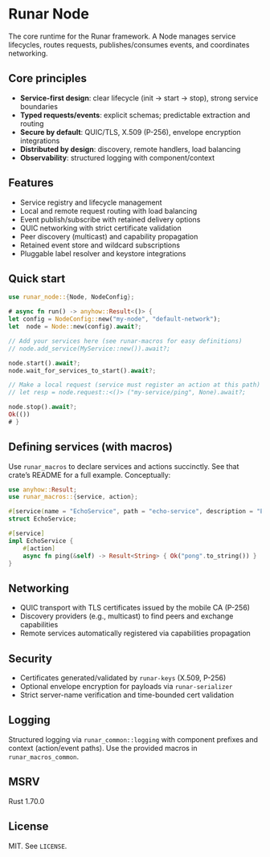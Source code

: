 Runar Node
==========

The core runtime for the Runar framework. A Node manages service lifecycles,
routes requests, publishes/consumes events, and coordinates networking.

Core principles
---------------

- **Service-first design**: clear lifecycle (init → start → stop), strong service boundaries
- **Typed requests/events**: explicit schemas; predictable extraction and routing
- **Secure by default**: QUIC/TLS, X.509 (P-256), envelope encryption integrations
- **Distributed by design**: discovery, remote handlers, load balancing
- **Observability**: structured logging with component/context

Features
--------

- Service registry and lifecycle management
- Local and remote request routing with load balancing
- Event publish/subscribe with retained delivery options
- QUIC networking with strict certificate validation
- Peer discovery (multicast) and capability propagation
- Retained event store and wildcard subscriptions
- Pluggable label resolver and keystore integrations

Quick start
-----------

```rust
use runar_node::{Node, NodeConfig};

# async fn run() -> anyhow::Result<()> {
let config = NodeConfig::new("my-node", "default-network");
let  node = Node::new(config).await?;

// Add your services here (see runar-macros for easy definitions)
// node.add_service(MyService::new()).await?;

node.start().await?;
node.wait_for_services_to_start().await?;

// Make a local request (service must register an action at this path)
// let resp = node.request::<()> ("my-service/ping", None).await?;

node.stop().await?;
Ok(())
# }
```

Defining services (with macros)
-------------------------------

Use `runar_macros` to declare services and actions succinctly. See that crate’s
README for a full example. Conceptually:

```rust
use anyhow::Result;
use runar_macros::{service, action};

#[service(name = "EchoService", path = "echo-service", description = "Echo", version = "1.0.0")]
struct EchoService;

#[service]
impl EchoService {
    #[action]
    async fn ping(&self) -> Result<String> { Ok("pong".to_string()) }
}
```

Networking
----------

- QUIC transport with TLS certificates issued by the mobile CA (P-256)
- Discovery providers (e.g., multicast) to find peers and exchange capabilities
- Remote services automatically registered via capabilities propagation

Security
--------

- Certificates generated/validated by `runar-keys` (X.509, P-256)
- Optional envelope encryption for payloads via `runar-serializer`
- Strict server-name verification and time-bounded cert validation

Logging
-------

Structured logging via `runar_common::logging` with component prefixes and
context (action/event paths). Use the provided macros in `runar_macros_common`.

MSRV
----

Rust 1.70.0

License
-------

MIT. See `LICENSE`.


